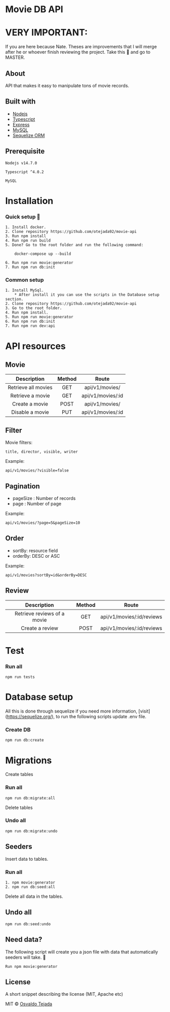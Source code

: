 # Movie DB API

# VERY IMPORTANT: 
If you are here because Nate. Theses are improvements that I will merge after he or whoever finish reviewing the project. 
Take this :beers: and go to MASTER.

## About

API that makes it easy to manipulate tons of movie records.

## Built with

* [Nodejs](https://nodejs.org/en/)
* [Typescript](https://www.typescriptlang.org/)
* [Express](https://expressjs.com/)
* [MySQL](https://www.mysql.com/)
* [Sequelize ORM](https://sequelize.org/)

## Prerequisite

```
Nodejs v14.7.0 
```
```
Typescript ^4.0.2 
```
```
MySQL
```

# Installation

### Quick setup :beers:

    1. Install docker. 
    2. Clone repository https://github.com/otejada92/movie-api
    3. Run npm install
    4. Run npm run build
    5. Done? Go to the root folder and run the following command:

        docker-compose up --build
        
    6. Run npm run movie:generator
    7. Run npm run db:init

### Common setup

    1. Install MySql.
        * After install it you can use the scripts in the Database setup section.
    2. Clone repository https://github.com/otejada92/movie-api 
    3. Go to the root folder.
    4. Run npm install.
    5. Run npm run movie:generator
    6. Run npm run db:init
    7. Run npm run dev:api

# API resources

## Movie

| Description | Method | Route |
|   :---:         |     :---:      |     :---:     |
| Retrieve all movies  | GET     | api/v1/movies/    |
| Retrieve a movie     | GET       | api/v1/movies/:id      |
| Create a movie   | POST      | api/v1/movies/    |
| Disable a movie    | PUT       |   api/v1/movies/:id    |

## Filter 

Movie filters:

    title, director, visible, writer

Example:

    api/v1/movies/?visible=false


## Pagination

* pageSize : Number of records
* page : Number of page

Example: 

    api/v1/movies/?page=5&pageSize=10


## Order
* sortBy: resource field
* orderBy: DESC or ASC

Example:

    api/v1/movies?sortBy=id&orderBy=DESC


## Review

| Description | Method | Route |
|   :---:         |     :---:      |     :---:     |
| Retrieve reviews of a movie  | GET     | api/v1/movies/:id/reviews    |
| Create a review     | POST       | api/v1/movies/:id/reviews      |


# Test

### Run all
    npm run tests

# Database setup

All this is done through sequelize if you need more information, [visit] (https://sequelize.org/), to run the following scripts update .env file.

### Create DB

    npm run db:create

# Migrations

Create tables

### Run all
    npm run db:migrate:all

Delete tables 

### Undo all
    npm run db:migrate:undo

## Seeders

Insert data to tables.

### Run all
    1. npm movie:generator
    2. npm run db:seed:all

Delete all data in the tables.

## Undo all
    npm run db:seed:undo

## Need data?

The following script will create you a json file with data that automatically seeders will take. :beers:

    Run npm movie:generator

## License
A short snippet describing the license (MIT, Apache etc)

MIT © [Osvaldo Tejada]()


